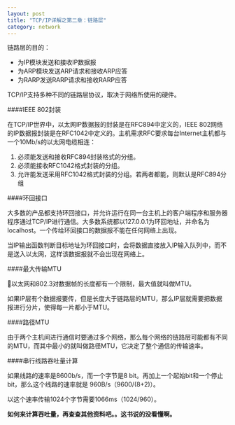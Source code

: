 ```yaml
---
layout: post
title: "TCP/IP详解之第二章：链路层"
category: network
---
```


链路层的目的：

* 为IP模块发送和接收IP数据报
* 为ARP模块发送ARP请求和接收ARP应答
* 为RARP发送RARP请求和接收RARP应答

TCP/IP支持多种不同的链路层协议，取决于网络所使用的硬件。

####IEEE 802封装

在TCP/IP世界中，以太网IP数据报的封装是在RFC894中定义的，IEEE 802网络的IP数据报封装是在RFC1042中定义的。主机需求RFC要求每台Internet主机都与一个10Mb/s的以太网电缆相连：

1. 必须能发送和接收RFC894封装格式的分组。
2. 必须能接收RFC1042格式封装的分组。
3. 允许能发送采用RFC1042格式封装的分组。若两者都能，则默认是RFC894分组

####环回接口

大多数的产品都支持环回接口，并允许运行在同一台主机上的客户端程序和服务器程序通过TCP/IP进行通信。大多数系统都以127.0.0.1为环回地址，并命名为localhost。一个传给环回接口的数据报不能在任何网络上出现。

当IP输出函数判断目标地址为环回接口时，会将数据直接放入IP输入队列中，而不是送入以太网，这样该数据报就不会出现在网络上。

####最大传输MTU

以太网和802.3对数据帧的长度都有一个限制，最大值就叫做MTU。

如果IP层有个数据报要传，但是长度大于链路层的MTU，那么IP层就需要把数据报进行分片，使得每一片都小于MTU。

####路径MTU

由于两个主机间进行通信时要通过多个网络，那么每个网络的链路层可能都有不同的MTU，而其中最小的就叫做路径MTU，它决定了整个通信的传输速率。

####串行线路吞吐量计算

如果线路的速率是8600b/s，而一个字节是8 bit。再加上一个起始bit和一个停止bit，那么这个线路的速率就是 960B/s（9600/(8+2)）。

以这个速率传输1024个字节需要1066ms（1024/960）。

**如何来计算吞吐量，再查查其他资料吧。。这书说的没看懂啊。**

